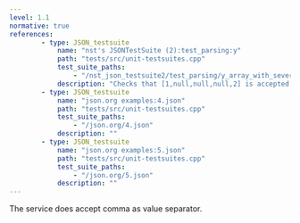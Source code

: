 ```yaml
---
level: 1.1
normative: true
references:
		- type: JSON_testsuite
			name: "nst's JSONTestSuite (2):test_parsing:y"
			path: "tests/src/unit-testsuites.cpp"
			test_suite_paths:
				- "/nst_json_testsuite2/test_parsing/y_array_with_several_null.json"
			description: "Checks that [1,null,null,null,2] is accepted."
		- type: JSON_testsuite
			name: "json.org examples:4.json"
			path: "tests/src/unit-testsuites.cpp"
			test_suite_paths:
				- "/json.org/4.json"
			description: ""
		- type: JSON_testsuite
			name: "json.org examples:5.json"
			path: "tests/src/unit-testsuites.cpp"
			test_suite_paths:
				- "/json.org/5.json"
			description: ""
---
```


The service does accept comma as value separator.